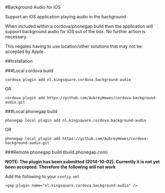 #Background Audio for iOS

Support an iOS application playing audio in the background.

When included within a cordova/phonegap build then the application will support background audio for iOS
out of the box. No further action is necessary.

This negates having to use location/other solutions that may not be accepted by Apple.

##Installation

###Local cordova build

    cordova plugin add nl.kingsquare.cordova.background-audio

OR

    cordova plugin add https://github.com/AubreyHewes/cordova-background-audio.git

###Local phonegap build

    phonegap local plugin add nl.kingsquare.cordova.background-audio

OR

    phonegap local plugin add https://github.com/AubreyHewes/cordova-background-audio.git

###Remote phonegap build (build.phonegap.com)

**NOTE: The plugin has been submitted (2014-10-02). Currently it is not yet been accepted. Therefore the following will not work**

Add the following to your `config.xml`

	<gap:plugin name="nl.kingsquare.cordova.background-audio" />
	

